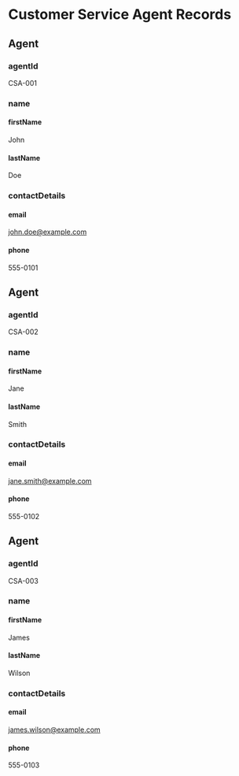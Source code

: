 # Customer Service Agent Records
## Agent
### agentId
CSA-001
### name
#### firstName
John
#### lastName
Doe
### contactDetails
#### email
john.doe@example.com
#### phone
555-0101
## Agent
### agentId
CSA-002
### name
#### firstName
Jane
#### lastName
Smith
### contactDetails
#### email
jane.smith@example.com
#### phone
555-0102
## Agent
### agentId
CSA-003
### name
#### firstName
James
#### lastName
Wilson
### contactDetails
#### email
james.wilson@example.com
#### phone
555-0103